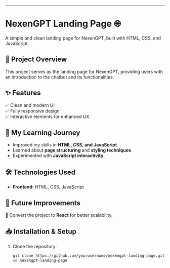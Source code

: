 
---

# NexenGPT Landing Page 🌐  
A simple and clean landing page for NexenGPT, built with HTML, CSS, and JavaScript.

## 📌 Project Overview  
This project serves as the landing page for NexenGPT, providing users with an introduction to the chatbot and its functionalities.

## ✨ Features  
✅ Clean and modern UI  
✅ Fully responsive design  
✅ Interactive elements for enhanced UX  

## 📖 My Learning Journey  
- Improved my skills in **HTML, CSS, and JavaScript**.  
- Learned about **page structuring** and **styling techniques**.  
- Experimented with **JavaScript interactivity**.  

## 🛠 Technologies Used  
- **Frontend:** HTML, CSS, JavaScript  

## 🚀 Future Improvements  
🔹 Convert the project to **React** for better scalability.     

## 📥 Installation & Setup  
1. Clone the repository:  
   ```bash
   git clone https://github.com/yourusername/nexengpt-landing-page.git
   cd nexengpt-landing-page

